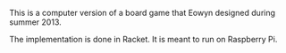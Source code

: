 This is a computer version of a board game that Eowyn designed during summer 2013.

The implementation is done in Racket. It is meant to run on Raspberry Pi. 